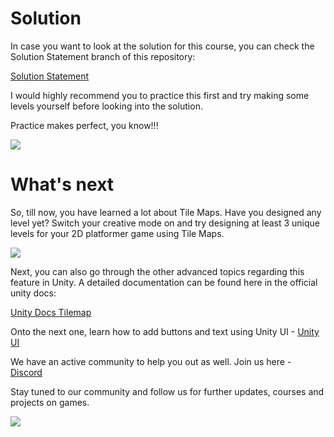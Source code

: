 # Solution

In case you want to look at the solution for this course, you can check the Solution Statement branch of this repository:

[Solution Statement](https://github.com/outscal/Tile-Maps/tree/Solution-Statement)

I would highly recommend you to practice this first and try making some levels yourself before looking into the solution.

Practice makes perfect, you know!!!

![](https://media.giphy.com/media/E8FuDlOVGNyUiqV6ip/giphy.gif)

# What's next

So, till now, you have learned a lot about Tile Maps. Have you designed any level yet? Switch your creative mode on and try designing at least 3 unique levels for your 2D platformer game using Tile Maps.

![](https://user-images.githubusercontent.com/44625252/156933532-79eb0adc-6870-4c92-b93b-a43560e04cda.png)

Next, you can also go through the other advanced topics regarding this feature in Unity. A detailed documentation can be found here in the official unity docs:

[Unity Docs Tilemap](https://docs.unity3d.com/Manual/class-Tilemap.html)

Onto the next one, learn how to add buttons and text using Unity UI - [Unity UI](https://academy.outscal.com/unity-ui-making-a-screen/)

We have an active community to help you out as well. Join us here - [Discord](https://discord.com/invite/R4hfXhsWjN)

Stay tuned to our community and follow us for further updates, courses and projects on games.

![](https://media.giphy.com/media/J4zA6LplubvC5weDyo/giphy.gif)
